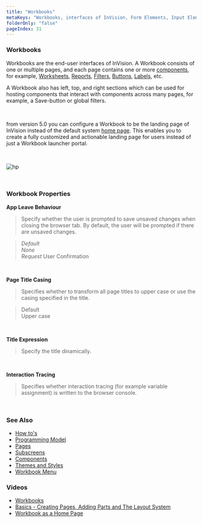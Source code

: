 ```yaml
---
title: "Workbooks"
metaKeys: "Workbooks, interfaces of InVision, Form Elements, Input Elements, File Upload, Button, Label, Filter, Image, iFrame, Data Flow, Scripts, Workflow, Extension, Reports, Tab Control, Form Schemas, Progress Indicator, Interaction Tracing, Title Expression, Page Title Casing, App Leave Behaviour, Workbook Properties"
folderOnly: "false"
pageIndex: 31
---
```


### Workbooks

Workbooks are the end-user interfaces of InVision. A Workbook consists of one or multiple pages, and each page contains one or more [components](workbooks/components.md), for example, [Worksheets](worksheets.md), [Reports](workbooks/components/reports.md), [Filters](filters.md), [Buttons](workbooks/components/uielements/button.md), [Labels](workbooks/components/uielements/label.md), etc.

A Workbook also has left, top, and right sections which can be used for hosting components that interact with components across many pages, for example, a Save-button or global filters.

<br/>

from version 5.0 you can configure a Workbook to be the landing page of InVision instead of the default system [home page](homepage.md). This enables you to create a fully customized and actionable landing page for users instead of just a Workbook launcher portal.

<br/>

![hp](https://profitbasedocs.blob.core.windows.net/images/homePage.png)

<br/>

### Workbook Properties

**App Leave Behaviour**

> Specify whether the user is prompted to save unsaved changes when closing the browser tab. By default, the user will be prompted if there are unsaved changes.

> _Default_  
> _None_  
> _Request_ User Confirmation

<br/>

**Page Title Casing**

> Specifies whether to transform all page titles to upper case or use the casing specified in the title.

> Default  
> Upper case

<br/>

**Title Expression**

> Specify the title dinamically.

<br/>

**Interaction Tracing**

> Specifies whether interaction tracing (for example variable assignment) is written to the browser console.

<br/>

### See Also

- [How to's](workbooks/howto.md)
- [Programming Model](workbooks/programmingmodel.md)
- [Pages](workbooks/pages.md)
- [Subscreens](workbooks/subscreens.md)
- [Components](workbooks/components.md)
- [Themes and Styles](workbooks/themesandstyles.md)
- [Workbook Menu](workbookmenu.md)

### Videos

- [Workbooks](../videos/workbooks.md)
- [Basics - Creating Pages, Adding Parts and The Layout System](https://profitbasedocs.blob.core.windows.net/videos/Workbook%20-%20Basics%20-%20creating%20pages%2C%20adding%20parts%2C%20the%20layout%20system.mp4)
- [Workbook as a Home Page](https://profitbasedocs.blob.core.windows.net/videos/Workbooks%20-%20Workbook%20as%20a%20Homepage.mp4)
